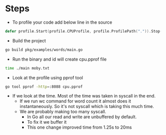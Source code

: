 # Steps
- To profile your code add below line in the source
```go
defer profile.Start(profile.CPUProfile, profile.ProfilePath(".")).Stop()
```

- Build the project
```sh
go build pkg/examples/words/main.go
```

- Run the binary and id will create cpu.pprof file
```sh
time ./main moby.txt
```

- Look at the profile using pprof tool
```sh
go tool pprof -http=:8088 cpu.pprof
```

- If we look at the time. Most of the time was taken in syscall in the end.
    - If we run wc command for word count it almost does it instantaneously. So it's not syscall which is taking this much time.
    - We are probably making too many syscall. 
        - In Go all our read and write are unbuffered by default.
        - To fix it we buffer it
        - This one change improved time from 1.25s to 20ms